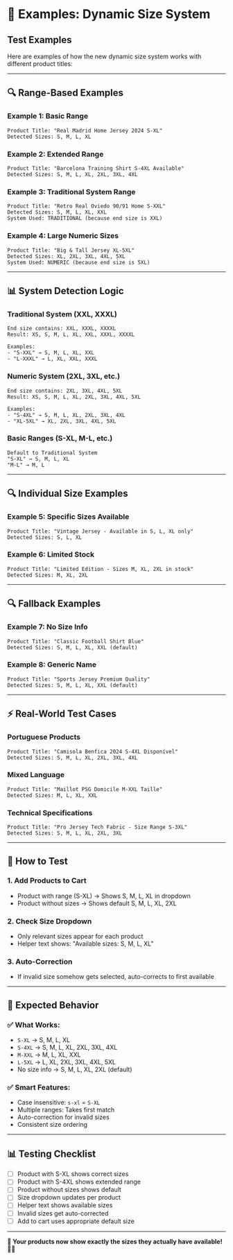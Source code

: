 # 📏 Examples: Dynamic Size System

## Test Examples

Here are examples of how the new dynamic size system works with different product titles:

---

## 🔍 **Range-Based Examples**

### **Example 1: Basic Range**
```
Product Title: "Real Madrid Home Jersey 2024 S-XL"
Detected Sizes: S, M, L, XL
```

### **Example 2: Extended Range** 
```
Product Title: "Barcelona Training Shirt S-4XL Available"
Detected Sizes: S, M, L, XL, 2XL, 3XL, 4XL
```

### **Example 3: Traditional System Range**
```
Product Title: "Retro Real Oviedo 90/91 Home S-XXL" 
Detected Sizes: S, M, L, XL, XXL
System Used: TRADITIONAL (because end size is XXL)
```

### **Example 4: Large Numeric Sizes**
```
Product Title: "Big & Tall Jersey XL-5XL"
Detected Sizes: XL, 2XL, 3XL, 4XL, 5XL
System Used: NUMERIC (because end size is 5XL)
```

---

## 📊 **System Detection Logic**

### **Traditional System (XXL, XXXL)**
```
End size contains: XXL, XXXL, XXXXL
Result: XS, S, M, L, XL, XXL, XXXL, XXXXL

Examples:
- "S-XXL" → S, M, L, XL, XXL
- "L-XXXL" → L, XL, XXL, XXXL
```

### **Numeric System (2XL, 3XL, etc.)**
```
End size contains: 2XL, 3XL, 4XL, 5XL
Result: XS, S, M, L, XL, 2XL, 3XL, 4XL, 5XL  

Examples:
- "S-4XL" → S, M, L, XL, 2XL, 3XL, 4XL
- "XL-5XL" → XL, 2XL, 3XL, 4XL, 5XL
```

### **Basic Ranges (S-XL, M-L, etc.)**
```
Default to Traditional System
"S-XL" → S, M, L, XL
"M-L" → M, L
```

---

## 🔍 **Individual Size Examples**

### **Example 5: Specific Sizes Available**
```
Product Title: "Vintage Jersey - Available in S, L, XL only"
Detected Sizes: S, L, XL
```

### **Example 6: Limited Stock**
```
Product Title: "Limited Edition - Sizes M, XL, 2XL in stock"
Detected Sizes: M, XL, 2XL
```

---

## 🔍 **Fallback Examples**

### **Example 7: No Size Info**
```
Product Title: "Classic Football Shirt Blue"
Detected Sizes: S, M, L, XL, XXL (default)
```

### **Example 8: Generic Name**
```
Product Title: "Sports Jersey Premium Quality"
Detected Sizes: S, M, L, XL, XXL (default)
```

---

## ⚡ **Real-World Test Cases**

### **Portuguese Products**
```
Product Title: "Camisola Benfica 2024 S-4XL Disponível"
Detected Sizes: S, M, L, XL, 2XL, 3XL, 4XL
```

### **Mixed Language**
```
Product Title: "Maillot PSG Domicile M-XXL Taille"
Detected Sizes: M, L, XL, XXL
```

### **Technical Specifications**
```
Product Title: "Pro Jersey Tech Fabric - Size Range S-3XL"
Detected Sizes: S, M, L, XL, 2XL, 3XL
```

---

## 🔧 **How to Test**

### **1. Add Products to Cart**
- Product with range (S-XL) → Shows S, M, L, XL in dropdown
- Product without sizes → Shows default S, M, L, XL, 2XL

### **2. Check Size Dropdown**
- Only relevant sizes appear for each product
- Helper text shows: "Available sizes: S, M, L, XL"

### **3. Auto-Correction**
- If invalid size somehow gets selected, auto-corrects to first available

---

## 🎯 **Expected Behavior**

### **✅ What Works:**
- `S-XL` → S, M, L, XL
- `S-4XL` → S, M, L, XL, 2XL, 3XL, 4XL
- `M-XXL` → M, L, XL, XXL
- `L-5XL` → L, XL, 2XL, 3XL, 4XL, 5XL
- No size info → S, M, L, XL, 2XL (default)

### **✅ Smart Features:**
- Case insensitive: `s-xl` = `S-XL`
- Multiple ranges: Takes first match
- Auto-correction for invalid sizes
- Consistent size ordering

---

## 📊 **Testing Checklist**

- [ ] Product with S-XL shows correct sizes
- [ ] Product with S-4XL shows extended range  
- [ ] Product without sizes shows default
- [ ] Size dropdown updates per product
- [ ] Helper text shows available sizes
- [ ] Invalid sizes get auto-corrected
- [ ] Add to cart uses appropriate default size

---

**🎯 Your products now show exactly the sizes they actually have available!** 📏✨

